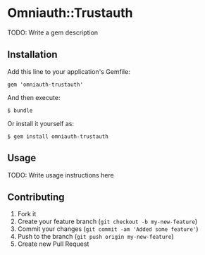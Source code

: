 # Omniauth::Trustauth

TODO: Write a gem description

## Installation

Add this line to your application's Gemfile:

    gem 'omniauth-trustauth'

And then execute:

    $ bundle

Or install it yourself as:

    $ gem install omniauth-trustauth

## Usage

TODO: Write usage instructions here

## Contributing

1. Fork it
2. Create your feature branch (`git checkout -b my-new-feature`)
3. Commit your changes (`git commit -am 'Added some feature'`)
4. Push to the branch (`git push origin my-new-feature`)
5. Create new Pull Request
